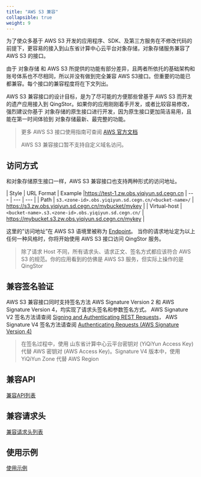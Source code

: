 ```yaml
---
title: "AWS S3 兼容"
collapsible: true
weight: 9
---
```



为了使众多基于 AWS S3 开发的应用程序、SDK、及第三方服务在不修改代码的前提下，更容易的接入到山东省计算中心云平台对象存储，对象存储服务兼容了 AWS S3 的接口。

由于 对象存储 和 AWS S3 所提供的功能有部分差异，且两者所依托的基础架构和账号体系也不尽相同，所以并没有做到完全兼容 AWS S3接口。但重要的功能已都兼容。每个接口的兼容程度将在下文列出。

AWS S3 兼容接口的设计目标，是为了尽可能的方便那些曾基于 AWS S3 而开发的遗产应用接入到 QingStor。如果你的应用刚刚着手开发，或者比较容易修改，强烈建议你基于 对象存储的原生接口进行开发，因为原生接口更加简洁易用，且能在第一时间体验到 对象存储最新、最完整的功能。

> 更多 AWS S3 接口使用指南可查阅 [AWS 官方文档](http://docs.aws.amazon.com/AmazonS3/latest/API/Welcome.html)
>
> AWS S3 兼容接口暂不支持自定义域名访问。


## 访问方式

和对象存储原生接口一样，AWS S3 兼容接口也支持两种形式的访问地址。

| Style | URL Format | Example |https://test-1.zw.obs.yiqiyun.sd.cegn.cn
| --- | --- | --- |
| Path | `s3.<zone-id>.obs.yiqiyun.sd.cegn.cn/<bucket-name>/` | https://s3.zw.obs.yiqiyun.sd.cegn.cn/mybucket/mykey |
| Virtual-host | `<bucket-name>.s3.<zone-id>.obs.yiqiyun.sd.cegn.cn/` | https://mybucket.s3.zw.obs.yiqiyun.sd.cegn.cn/mykey |

这里的”访问地址”在 AWS S3 语境里被称为 [Endpoint](http://docs.aws.amazon.com/general/latest/gr/rande.html#s3_region)。 当你的请求地址定为以上任何一种风格时，你将开始使用 AWS S3 接口访问 QingStor 服务。

> 除了请求 Host 不同，所有请求头、请求正文、签名方式都应该符合 AWS S3 的规范。你的应用看到的仿佛是 AWS S3 服务，但实际上操作的是 QingStor


## 兼容签名验证

AWS S3 兼容接口同时支持签名方法 AWS Signature Version 2 和 AWS Signature Version 4，均实现了请求头签名和参数签名方式。 AWS Signature V2 签名方法请查阅 [Signing and Authenticating REST Requests](http://docs.aws.amazon.com/AmazonS3/latest/dev/RESTAuthentication.html)， AWS Signature V4 签名方法请查阅 [Authenticating Requests (AWS Signature Version 4)](http://docs.aws.amazon.com/AmazonS3/latest/API/sig-v4-authenticating-requests.html)

> 在签名过程中，使用 山东省计算中心云平台密钥对 (YiQiYun Access Key) 代替 AWS 密钥对 (AWS Access Key)。Signature V4 版本中，使用 YiQiYun Zone 代替 AWS Region


## 兼容API

[兼容API列表](compatible_apis/)

## 兼容请求头

[兼容请求头列表](compatible_headers/)

## 使用示例

[使用示例](examples/)
